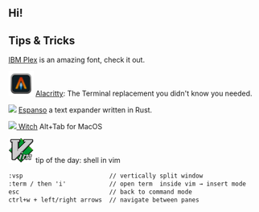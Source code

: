 ## Hi!

## Tips & Tricks

[IBM Plex](https://www.ibm.com/plex/) is an amazing font, check it out.

<img height=50 src="https://raw.githubusercontent.com/alacritty/alacritty/master/extra/logo/compat/alacritty-term%2Bscanlines.png">&nbsp;<a href="https://alacritty.org/">Alacritty</a>: The Terminal replacement you didn't know you needed. 

<img height=50 src="https://github.com/federico-terzi/espanso/raw/master/images/icongreensmall.png"/>&nbsp;<a href="https://espanso.org/">Espanso</a> a text expander written in Rust. 

<a href="https://manytricks.com/witch/"><img height=50 src="https://manytricks.com/witch/images/witchicon256.png">&nbsp;Witch</a> Alt+Tab for MacOS
                                                                                                                
<img height=50 src="https://raw.githubusercontent.com/github/explore/80688e429a7d4ef2fca1e82350fe8e3517d3494d/topics/vim/vim.png"/> tip of the day: shell in vim

```
:vsp                        // vertically split window
:term / then 'i'            // open term  inside vim → insert mode  
esc                         // back to command mode
ctrl+w + left/right arrows  // navigate between panes
```

